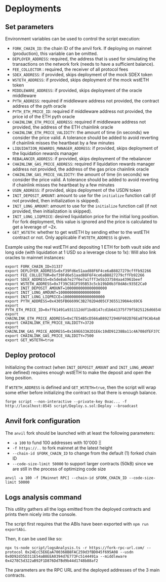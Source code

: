 # Deployments

## Set parameters

Environment variables can be used to control the script execution:

- `FORK_CHAIN_ID`: the chain ID of the anvil fork. If deploying on mainnet (production), this variable can be omitted.
- `DEPLOYER_ADDRESS`: required, the address that is used for simulating the transactions on the network fork (needs to have a sufficient balance).
- `FEE_COLLECTOR` : required, the receiver of all protocol fees
- `SDEX_ADDRESS`: if provided, skips deployment of the mock SDEX token
- `WSTETH_ADDRESS`: if provided, skips deployment of the mock wstETH token
- `MIDDLEWARE_ADDRESS`: if provided, skips deployment of the oracle middleware
- `PYTH_ADDRESS`: required if middleware address not provided, the contract address of the pyth oracle
- `PYTH_ETH_PRICE_ID`: required if middleware address not provided, the price id of the ETH pyth oracle
- `CHAINLINK_ETH_PRICE_ADDRESS`: required if middleware address not provided, the address of the ETH chainlink oracle
- `CHAINLINK_ETH_PRICE_VALIDITY`: the amount of time (in seconds) we consider the price valid. A tolerance should be added to avoid reverting if chainlink misses the heartbeat by a few minutes
- `LIQUIDATION_REWARDS_MANAGER_ADDRESS`: if provided, skips deployment of the liquidation rewards manager
- `REBALANCER_ADDRESS`: if provided, skips deployment of the rebalancer
- `CHAINLINK_GAS_PRICE_ADDRESS`: required if liquidation rewards manager address not provided, the address of the gas price chainlink oracle
- `CHAINLINK_GAS_PRICE_VALIDITY`: the amount of time (in seconds) we consider the price valid. A tolerance should be added to avoid reverting if chainlink misses the heartbeat by a few minutes
- `USDN_ADDRESS`: if provided, skips deployment of the USDN token
- `INIT_DEPOSIT_AMOUNT`: amount to use for the `initialize` function call (if not provided, then initialization is skipped).
- `INIT_LONG_AMOUNT`: amount to use for the `initialize` function call (if not provided, then initialization is skipped).
- `INIT_LONG_LIQPRICE`: desired liquidation price for the initial long position. For fork deployment, this value is
  ignored and the price is calculated to get a leverage of ~2x.
- `GET_WSTETH`: whether to get wstETH by sending ether to the wstETH contract or not. Only applicable if `WSTETH_ADDRESS` is given.

Example using the real wstETH and depositing 1 ETH for both vault side and long side (with liquidation
at 1 USD so a leverage close to 1x):
Will also link oracles to mainnet instances:

```
export FORK_CHAIN_ID=31337
export DEPLOYER_ADDRESS=0xf39Fd6e51aad88F6F4ce6aB8827279cffFb92266
export FEE_COLLECTOR=0xf39Fd6e51aad88F6F4ce6aB8827279cffFb92266
export SDEX_ADDRESS=0x5de8ab7e27f6e7a1fff3e5b337584aa43961beef
export WSTETH_ADDRESS=0x7f39C581F595B53c5cb19bD0b3f8dA6c935E2Ca0
export INIT_DEPOSIT_AMOUNT=1000000000000000000
export INIT_LONG_AMOUNT=1000000000000000000
export INIT_LONG_LIQPRICE=1000000000000000000
export PYTH_ADDRESS=0x4305FB66699C3B2702D4d05CF36551390A4c69C6
export PYTH_ETH_PRICE_ID=0xff61491a931112ddf1bd8147cd1b641375f79f5825126d665480874634fd0ace
export CHAINLINK_ETH_PRICE_ADDRESS=0xCfE54B5cD566aB89272946F602D76Ea879CAb4a8
export CHAINLINK_ETH_PRICE_VALIDITY=3720
export CHAINLINK_GAS_PRICE_ADDRESS=0x169E633A2D1E6c10dD91238Ba11c4A708dfEF37C
export CHAINLINK_GAS_PRICE_VALIDITY=7500
export GET_WSTETH=true
```

## Deploy protocol

Initializing the contract (when `INIT_DEPOSIT_AMOUNT` and `INIT_LONG_AMOUNT` are defined) requires enough wstETH to make
the deposit and open the long position.

If `WSTETH_ADDRESS` is defined and `GET_WSTETH=true`, then the script will wrap some ether before initializing the
contract so that there is enough balance.

```
forge script --non-interactive --private-key 0xac... -f http://localhost:8545 script/Deploy.s.sol:Deploy --broadcast
```

## Anvil fork configuration

The `anvil` fork should be launched with at least the following parameters:

- `-a 100` to fund 100 addresses with 10'000 Ξ
- `-f https://..` to fork mainnet at the latest height
- `--chain-id $FORK_CHAIN_ID` to change from the default (1) forked chain ID
- `--code-size-limit 50000` to support larger contracts (50kB) since we are still in the process of optimizing code size

```
anvil -a 100 -f [Mainnet RPC] --chain-id $FORK_CHAIN_ID --code-size-limit 50000
```

## Logs analysis command

This utility gathers all the logs emitted from the deployed contracts and prints them nicely into the console.

The script first requires that the ABIs have been exported with `npm run exportAbi`.

Then, it can be used like so:

```
npx ts-node script/logsAnalysis.ts -r https://fork-rpc-url.com/ --protocol 0x24EcC5E6EaA700368B8FAC259d3fBD045f695A08 --usdn 0x0D92d35D311E54aB8EEA0394d7E773Fc5144491a --middleware 0x4278C5d322aB92F1D876Dd7Bd9b44d1748b88af2
```

The parameters are the RPC URL and the deployed addresses of the 3 main contracts.
